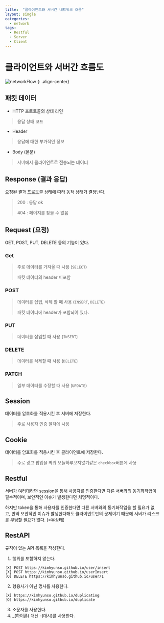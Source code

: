 ```yaml
---
title:  "클라이언트와 서버간 네트워크 흐름"
layout: single
categories:
  - network
tags:
  - Restful
  - Server
  - Client
---
```


# 클라이언트와 서버간 흐름도
![networkFlow](https://github.com/kimhyunso/kimhyunso.github.io/assets/87798982/62bd4f51-8db4-4c7e-aad1-6619a492c5a8)
{: .align-center}

## 패킷 데이터
- HTTP 프로토콜의 상태 라인
> 응답 상태 코드
- Header
> 응답에 대한 부가적인 정보
- Body (본문)
> 서버에서 클라이언트로 전송되는 데이터

## Response (결과 응답)
요청된 결과 프로토콜 상태에 따라 동작 상태가 결정난다.
> 200 : 응답 ok
>
> 404 : 페이지를 찾을 수 없음

## Request (요청)
GET, POST, PUT, DELETE 등의 기능이 있다.
### Get
> 주로 데이터를 가져올 때 사용 (`SELECT`)
>
> 패킷 데이터의 header 미포함
### POST
> 데이터를 삽입, 삭제 할 때 사용 (`INSERT`, `DELETE`)
>
> 패킷 데이터에 header가 포함되어 있다.

### PUT
> 데이터를 삽입할 때 사용 (`INSERT`)

### DELETE
> 데이터를 삭제할 때 사용 (`DELETE`)

### PATCH
> 일부 데이터를 수정할 때 사용 (`UPDATE`)


## Session
데이터를 암호화를 적용시킨 후 서버에 저장한다.
> 주로 사용자 인증 절차에 사용

## Cookie
데이터를 암호화를 적용시킨 후 클라이언트에 저장한다.
> 주로 광고 팝업을 띄워 오늘하루보지않기같은 `checkbox`버튼에 사용

## Restful
서버가 여러대라면 session을 통해 사용자를 인증한다면 다른 서버와의 동기화작업이 필수적이며, 보안적인 이슈가 발생한다면 치명적이다.

하지만 token을 통해 사용자를 인증한다면 다른 서버와의 동기화작업을 할 필요가 없고, 만약 보안적인 이슈가 발생한다해도 클라이언트만의 문제이기 때문에 서버가 리스크를 부담할 필요가 없다. (=무상태)

## RestAPI
규칙이 있는 API 목록을 작성한다.

1. 행위를 포함하지 않는다.
```
[X] POST https://kimhyunso.github.io/user/insert
[X] POST https://kimhyunso.github.io/userInsert
[O] DELETE https://kimhyunso.github.io/user/1
```
2. 형용사가 아닌 명사를 사용한다.
```
[X] https://kimhyunso.github.io/duplicating
[O] https://kimhyunso.github.io/duplicate
```
3. 소문자를 사용한다.
4. _(하이픈) 대신 -(대시)를 사용한다.
